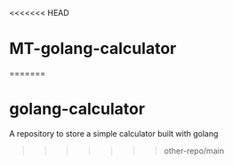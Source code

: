 <<<<<<< HEAD
# MT-golang-calculator
=======
# golang-calculator
A repository to store a simple calculator built with golang
>>>>>>> other-repo/main
